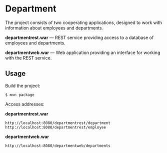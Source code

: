 Department
===================

The project consists of two cooperating applications, designed to work with information about employees and departments.

**departmentrest.war** — REST service providing access to a database of employees and departments.

**departmentweb.war** — Web application providing an interface for working with the REST service.

Usage
-----
Build the project:

    $ mvn package

Access addresses:

**departmentrest.war**

    http://localhost:8080/departmentrest/department
    http://localhost:8080/departmentrest/employee

**departmentweb.war**

    http://localhost:8080/departmentweb/departments
